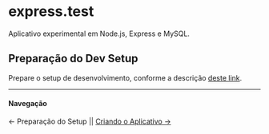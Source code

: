 # express.test
Aplicativo experimental em Node.js, Express e MySQL.

## Preparação do Dev Setup
Prepare o setup de desenvolvimento, conforme a descrição [deste link](https://docs.google.com/file/d/1Zo42HZvGtEAx-9OjLX5Cr9J5SKl07NvUxLGSTSbWHpc).

---
#### Navegação
← Preparação do Setup ||  [Criando o Aplicativo →](https://github.com/Luferat/express.test/tree/Atividade.01_Criando_o_Aplicativo)
